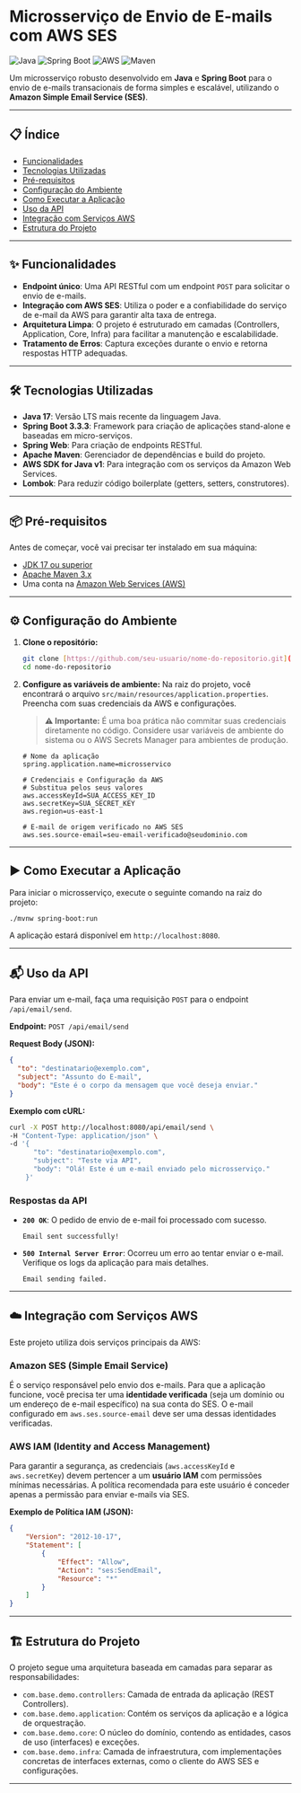 # Microsserviço de Envio de E-mails com AWS SES 

![Java](https://img.shields.io/badge/Java-17-blue?style=for-the-badge&logo=openjdk)
![Spring Boot](https://img.shields.io/badge/Spring_Boot-3.3.3-green?style=for-the-badge&logo=spring)
![AWS](https://img.shields.io/badge/AWS-SES_&_IAM-orange?style=for-the-badge&logo=amazon-aws)
![Maven](https://img.shields.io/badge/Maven-4.0.0-red?style=for-the-badge&logo=apache-maven)

Um microsserviço robusto desenvolvido em **Java** e **Spring Boot** para o envio de e-mails transacionais de forma simples e escalável, utilizando o **Amazon Simple Email Service (SES)**.

---

## 📋 Índice

- [Funcionalidades](#-funcionalidades)
- [Tecnologias Utilizadas](#-tecnologias-utilizadas)
- [Pré-requisitos](#-pré-requisitos)
- [Configuração do Ambiente](#️-configuração-do-ambiente)
- [Como Executar a Aplicação](#-como-executar-a-aplicação)
- [Uso da API](#-uso-da-api)
- [Integração com Serviços AWS](#-integração-com-serviços-aws)
- [Estrutura do Projeto](#-estrutura-do-projeto)

---

## ✨ Funcionalidades

-   **Endpoint único**: Uma API RESTful com um endpoint `POST` para solicitar o envio de e-mails.
-   **Integração com AWS SES**: Utiliza o poder e a confiabilidade do serviço de e-mail da AWS para garantir alta taxa de entrega.
-   **Arquitetura Limpa**: O projeto é estruturado em camadas (Controllers, Application, Core, Infra) para facilitar a manutenção e escalabilidade.
-   **Tratamento de Erros**: Captura exceções durante o envio e retorna respostas HTTP adequadas.

---

## 🛠️ Tecnologias Utilizadas

-   **Java 17**: Versão LTS mais recente da linguagem Java.
-   **Spring Boot 3.3.3**: Framework para criação de aplicações stand-alone e baseadas em micro-serviços.
-   **Spring Web**: Para criação de endpoints RESTful.
-   **Apache Maven**: Gerenciador de dependências e build do projeto.
-   **AWS SDK for Java v1**: Para integração com os serviços da Amazon Web Services.
-   **Lombok**: Para reduzir código boilerplate (getters, setters, construtores).

---

## 📦 Pré-requisitos

Antes de começar, você vai precisar ter instalado em sua máquina:

-   [JDK 17 ou superior](https://www.oracle.com/java/technologies/downloads/#java17)
-   [Apache Maven 3.x](https://maven.apache.org/download.cgi)
-   Uma conta na [Amazon Web Services (AWS)](https://aws.amazon.com/)

---

## ⚙️ Configuração do Ambiente

1.  **Clone o repositório:**
    ```bash
    git clone [https://github.com/seu-usuario/nome-do-repositorio.git](https://github.com/seu-usuario/nome-do-repositorio.git)
    cd nome-do-repositorio
    ```

2.  **Configure as variáveis de ambiente:**
    Na raiz do projeto, você encontrará o arquivo `src/main/resources/application.properties`. Preencha com suas credenciais da AWS e configurações.

    > **⚠️ Importante:** É uma boa prática não commitar suas credenciais diretamente no código. Considere usar variáveis de ambiente do sistema ou o AWS Secrets Manager para ambientes de produção.

    ```properties
    # Nome da aplicação
    spring.application.name=microsservico

    # Credenciais e Configuração da AWS
    # Substitua pelos seus valores
    aws.accessKeyId=SUA_ACCESS_KEY_ID
    aws.secretKey=SUA_SECRET_KEY
    aws.region=us-east-1

    # E-mail de origem verificado no AWS SES
    aws.ses.source-email=seu-email-verificado@seudominio.com
    ```

---

## ▶️ Como Executar a Aplicação

Para iniciar o microsserviço, execute o seguinte comando na raiz do projeto:

```bash
./mvnw spring-boot:run
```

A aplicação estará disponível em `http://localhost:8080`.

---

## 📬 Uso da API

Para enviar um e-mail, faça uma requisição `POST` para o endpoint `/api/email/send`.

**Endpoint:** `POST /api/email/send`

**Request Body (JSON):**

```json
{
  "to": "destinatario@exemplo.com",
  "subject": "Assunto do E-mail",
  "body": "Este é o corpo da mensagem que você deseja enviar."
}
```

**Exemplo com cURL:**

```bash
curl -X POST http://localhost:8080/api/email/send \
-H "Content-Type: application/json" \
-d '{
      "to": "destinatario@exemplo.com",
      "subject": "Teste via API",
      "body": "Olá! Este é um e-mail enviado pelo microsserviço."
    }'
```

### Respostas da API

-   **`200 OK`**: O pedido de envio de e-mail foi processado com sucesso.
    ```
    Email sent successfully!
    ```
-   **`500 Internal Server Error`**: Ocorreu um erro ao tentar enviar o e-mail. Verifique os logs da aplicação para mais detalhes.
    ```
    Email sending failed.
    ```

---

## ☁️ Integração com Serviços AWS

Este projeto utiliza dois serviços principais da AWS:

### Amazon SES (Simple Email Service)

É o serviço responsável pelo envio dos e-mails. Para que a aplicação funcione, você precisa ter uma **identidade verificada** (seja um domínio ou um endereço de e-mail específico) na sua conta do SES. O e-mail configurado em `aws.ses.source-email` deve ser uma dessas identidades verificadas.



### AWS IAM (Identity and Access Management)

Para garantir a segurança, as credenciais (`aws.accessKeyId` e `aws.secretKey`) devem pertencer a um **usuário IAM** com permissões mínimas necessárias. A política recomendada para este usuário é conceder apenas a permissão para enviar e-mails via SES.

**Exemplo de Política IAM (JSON):**

```json
{
    "Version": "2012-10-17",
    "Statement": [
        {
            "Effect": "Allow",
            "Action": "ses:SendEmail",
            "Resource": "*"
        }
    ]
}
```

---

## 🏗️ Estrutura do Projeto

O projeto segue uma arquitetura baseada em camadas para separar as responsabilidades:

-   `com.base.demo.controllers`: Camada de entrada da aplicação (REST Controllers).
-   `com.base.demo.application`: Contém os serviços da aplicação e a lógica de orquestração.
-   `com.base.demo.core`: O núcleo do domínio, contendo as entidades, casos de uso (interfaces) e exceções.
-   `com.base.demo.infra`: Camada de infraestrutura, com implementações concretas de interfaces externas, como o cliente do AWS SES e configurações.

---

